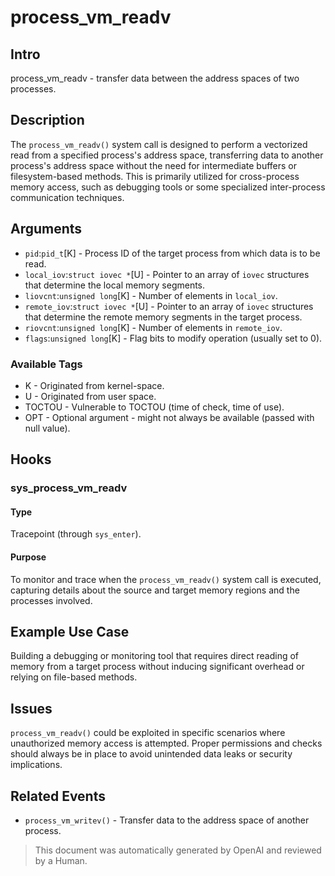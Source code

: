 
# process_vm_readv

## Intro

process_vm_readv - transfer data between the address spaces of two processes.

## Description

The `process_vm_readv()` system call is designed to perform a vectorized read
from a specified process's address space, transferring data to another process's
address space without the need for intermediate buffers or filesystem-based
methods. This is primarily utilized for cross-process memory access, such as
debugging tools or some specialized inter-process communication techniques.

## Arguments

* `pid`:`pid_t`[K] - Process ID of the target process from which data is to be read.
* `local_iov`:`struct iovec *`[U] - Pointer to an array of `iovec` structures that determine the local memory segments.
* `liovcnt`:`unsigned long`[K] - Number of elements in `local_iov`.
* `remote_iov`:`struct iovec *`[U] - Pointer to an array of `iovec` structures that determine the remote memory segments in the target process.
* `riovcnt`:`unsigned long`[K] - Number of elements in `remote_iov`.
* `flags`:`unsigned long`[K] - Flag bits to modify operation (usually set to 0).

### Available Tags

* K - Originated from kernel-space.
* U - Originated from user space.
* TOCTOU - Vulnerable to TOCTOU (time of check, time of use).
* OPT - Optional argument - might not always be available (passed with null value).

## Hooks

### sys_process_vm_readv

#### Type

Tracepoint (through `sys_enter`).

#### Purpose

To monitor and trace when the `process_vm_readv()` system call is executed,
capturing details about the source and target memory regions and the processes
involved.

## Example Use Case

Building a debugging or monitoring tool that requires direct reading of memory
from a target process without inducing significant overhead or relying on
file-based methods.

## Issues

`process_vm_readv()` could be exploited in specific scenarios where unauthorized
memory access is attempted. Proper permissions and checks should always be in
place to avoid unintended data leaks or security implications.

## Related Events

* `process_vm_writev()` - Transfer data to the address space of another process.

> This document was automatically generated by OpenAI and reviewed by a Human.
